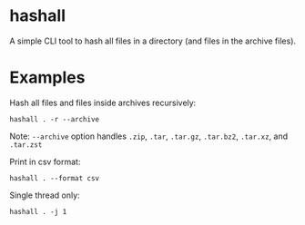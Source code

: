 # hashall

A simple CLI tool to hash all files in a directory (and files in the archive files).


# Examples

Hash all files and files inside archives recursively:
```console
hashall . -r --archive
```

Note: `--archive` option handles `.zip`, `.tar`, `.tar.gz`, `.tar.bz2`, `.tar.xz`, and `.tar.zst`

Print in csv format:
```console
hashall . --format csv
```

Single thread only:
```console
hashall . -j 1
```